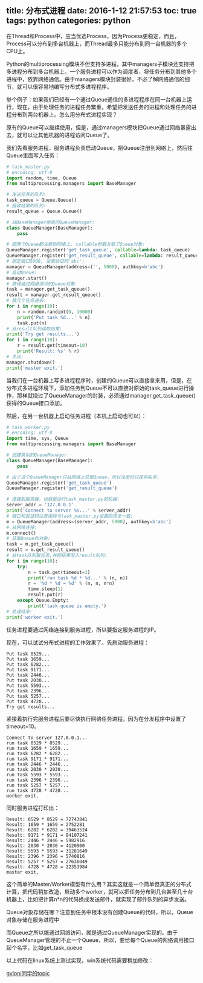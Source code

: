 title: 分布式进程
date: 2016-1-12 21:57:53
toc: true
tags: python
categories: python
---

在Thread和Process中，应当优选Process，因为Process更稳定，而且，Process可以分布到多台机器上，而Thread最多只能分布到同一台机器的多个CPU上。

Python的multiprocessing模块不但支持多进程，其中managers子模块还支持把多进程分布到多台机器上。一个服务进程可以作为调度者，将任务分布到其他多个进程中，依靠网络通信。由于managers模块封装很好，不必了解网络通信的细节，就可以很容易地编写分布式多进程程序。
<!--more-->
举个例子：如果我们已经有一个通过Queue通信的多进程程序在同一台机器上运行，现在，由于处理任务的进程任务繁重，希望把发送任务的进程和处理任务的进程分布到两台机器上。怎么用分布式进程实现？

原有的Queue可以继续使用，但是，通过managers模块把Queue通过网络暴露出去，就可以让其他机器的进程访问Queue了。

我们先看服务进程，服务进程负责启动Queue，把Queue注册到网络上，然后往Queue里面写入任务：

```python
# task_master.py
# encoding: utf-8
import random, time, Queue
from multiprocessing.managers import BaseManager

# 发送任务的队列:
task_queue = Queue.Queue()
# 接收结果的队列:
result_queue = Queue.Queue()

# 从BaseManager继承的QueueManager:
class QueueManager(BaseManager):
    pass

# 把两个Queue都注册到网络上, callable参数关联了Queue对象:
QueueManager.register('get_task_queue', callable=lambda: task_queue)
QueueManager.register('get_result_queue', callable=lambda: result_queue)
# 绑定端口5000, 设置验证码'abc':
manager = QueueManager(address=('', 5000), authkey=b'abc')
# 启动Queue:
manager.start()
# 获得通过网络访问的Queue对象:
task = manager.get_task_queue()
result = manager.get_result_queue()
# 放几个任务进去:
for i in range(10):
    n = random.randint(0, 10000)
    print('Put task %d...' % n)
    task.put(n)
# 从result队列读取结果:
print('Try get results...')
for i in range(10):
    r = result.get(timeout=10)
    print('Result: %s' % r)
# 关闭:
manager.shutdown()
print('master exit.')
```

当我们在一台机器上写多进程程序时，创建的Queue可以直接拿来用，但是，在分布式多进程环境下，添加任务到Queue不可以直接对原始的task_queue进行操作，那样就绕过了QueueManager的封装，必须通过manager.get_task_queue()获得的Queue接口添加。


然后，在另一台机器上启动任务进程（本机上启动也可以）：

```python
# task_worker.py
# encoding: utf-8
import time, sys, Queue
from multiprocessing.managers import BaseManager

# 创建类似的QueueManager:
class QueueManager(BaseManager):
    pass

# 由于这个QueueManager只从网络上获取Queue，所以注册时只提供名字:
QueueManager.register('get_task_queue')
QueueManager.register('get_result_queue')

# 连接到服务器，也就是运行task_master.py的机器:
server_addr = '127.0.0.1'
print('Connect to server %s...' % server_addr)
# 端口和验证码注意保持与task_master.py设置的完全一致:
m = QueueManager(address=(server_addr, 5000), authkey=b'abc')
# 从网络连接:
m.connect()
# 获取Queue的对象:
task = m.get_task_queue()
result = m.get_result_queue()
# 从task队列取任务,并把结果写入result队列:
for i in range(10):
    try:
        n = task.get(timeout=1)
        print('run task %d * %d...' % (n, n))
        r = '%d * %d = %d' % (n, n, n*n)
        time.sleep(1)
        result.put(r)
    except Queue.Empty:
        print('task queue is empty.')
# 处理结束:
print('worker exit.')
```

任务进程要通过网络连接到服务进程，所以要指定服务进程的IP。

现在，可以试试分布式进程的工作效果了。先启动服务进程：

```
Put task 8529...
Put task 1659...
Put task 6282...
Put task 9171...
Put task 2446...
Put task 2030...
Put task 5593...
Put task 2396...
Put task 5257...
Put task 4728...
Try get results...
```

紧接着执行完服务进程后要尽快执行网络任务进程，因为在分发程序中设置了timeout=10。

```
Connect to server 127.0.0.1...
run task 8529 * 8529...
run task 1659 * 1659...
run task 6282 * 6282...
run task 9171 * 9171...
run task 2446 * 2446...
run task 2030 * 2030...
run task 5593 * 5593...
run task 2396 * 2396...
run task 5257 * 5257...
run task 4728 * 4728...
worker exit.
```

同时服务进程打印出：

```
Result: 8529 * 8529 = 72743841
Result: 1659 * 1659 = 2752281
Result: 6282 * 6282 = 39463524
Result: 9171 * 9171 = 84107241
Result: 2446 * 2446 = 5982916
Result: 2030 * 2030 = 4120900
Result: 5593 * 5593 = 31281649
Result: 2396 * 2396 = 5740816
Result: 5257 * 5257 = 27636049
Result: 4728 * 4728 = 22353984
master exit.
```

这个简单的Master/Worker模型有什么用？其实这就是一个简单但真正的分布式计算，把代码稍加改造，启动多个worker，就可以把任务分布到几台甚至几十台机器上，比如把计算n*n的代码换成发送邮件，就实现了邮件队列的异步发送。

Queue对象存储在哪？注意到任务中根本没有创建Queue的代码，所以，Queue对象存储在服务进程中

而Queue之所以能通过网络访问，就是通过QueueManager实现的。由于QueueManager管理的不止一个Queue，所以，要给每个Queue的网络调用接口起个名字，比如get_task_queue

以上代码在linux系统上测试实现，win系统代码需要稍加修改：

[gylpnj同学的topic](http://www.liaoxuefeng.com/discuss/001409195742008d822b26cf3de46aea14f2b7378a1ba91000/001462867222565c2c8c2bf16e042a585ba8997b5b40198000)